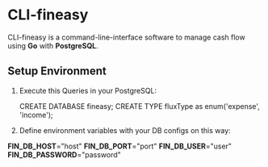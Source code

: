 # CLI-fineasy

CLI-fineasy is a command-line-interface software to manage cash flow using **Go** with **PostgreSQL**.

## Setup Environment

 1. Execute this Queries in your PostgreSQL:

    CREATE DATABASE fineasy;
    CREATE TYPE fluxType as enum('expense', 'income');
 
 2. Define environment variables with your DB configs on this way:

**FIN_DB_HOST**="host"
**FIN_DB_PORT**="port"
**FIN_DB_USER**="user"
**FIN_DB_PASSWORD**="password"


